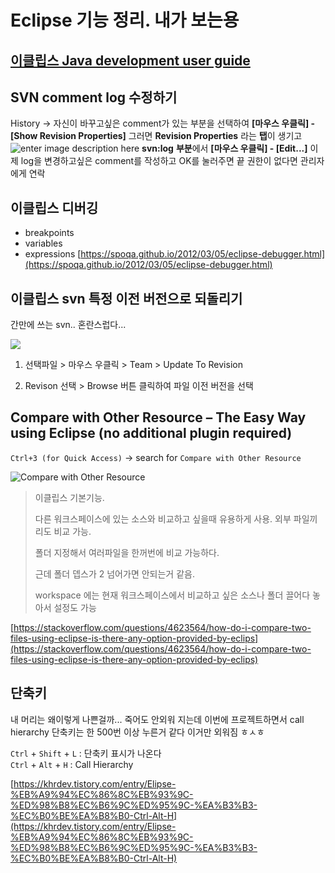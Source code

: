 # Eclipse 기능 정리. 내가 보는용

## [이클립스 Java development user guide](https://help.eclipse.org/latest/index.jsp?nav=/1)

## SVN comment log 수정하기

History -> 자신이 바꾸고싶은 comment가 있는 부분을 선택하여
**[마우스 우클릭] - [Show Revision Properties]**
그러면 **Revision Properties** 라는 **탭**이 생기고
![enter image description here](https://img1.daumcdn.net/thumb/R1280x0/?scode=mtistory2&fname=https://blog.kakaocdn.net/dn/bRSuz7/btqw6o3mHlx/SBM1kayg9ogGxyESnHlPY1/img.png)
**svn:log** **부분**에서
**[마우스 우클릭] - [Edit...]**
이제 log을 변경하고싶은 comment를 작성하고 OK를 눌러주면 끝
권한이 없다면 관리자에게 연락

## 이클립스 디버깅

- breakpoints
- variables
- expressions
  [https://spoqa.github.io/2012/03/05/eclipse-debugger.html](https://spoqa.github.io/2012/03/05/eclipse-debugger.html)

## 이클립스 svn 특정 이전 버전으로 되돌리기

간만에 쓰는 svn.. 혼란스럽다...

![](https://t1.daumcdn.net/cfile/tistory/99A4AD4B5A3FBA6D29)

1. 선택파일 > 마우스 우클릭 > Team > Update To Revision

2. Revison 선택 > Browse 버튼 클릭하여 파일 이전 버전을 선택

## Compare with Other Resource – The Easy Way using Eclipse (no additional plugin required)

`Ctrl+3 (for Quick Access)` -> search for `Compare with Other Resource`

![Compare with Other Resource](https://i.stack.imgur.com/5Rfmi.png)

> 이클립스 기본기능.
>
> 다른 워크스페이스에 있는 소스와 비교하고 싶을때 유용하게 사용. 외부 파일끼리도 비교 가능.
>
> 폴더 지정해서 여러파일을 한꺼번에 비교 가능하다.
>
> 근데 폴더 뎁스가 2 넘어가면 안되는거 같음.
>
> workspace 에는 현재 워크스페이스에서 비교하고 싶은 소스나 폴더 끌어다 놓아서 설정도 가능

[https://stackoverflow.com/questions/4623564/how-do-i-compare-two-files-using-eclipse-is-there-any-option-provided-by-eclips](https://stackoverflow.com/questions/4623564/how-do-i-compare-two-files-using-eclipse-is-there-any-option-provided-by-eclips)

## 단축키

내 머리는 왜이렇게 나쁜걸까... 죽어도 안외워 지는데 이번에 프로젝트하면서 call hierarchy 단축키는 한 500번 이상 누른거 같다 이거만 외워짐 ㅎㅅㅎ

`Ctrl` + `Shift` + `L` : 단축키 표시가 나온다  
`Ctrl` + `Alt` + `H` : Call Hierarchy

[https://khrdev.tistory.com/entry/Elipse-%EB%A9%94%EC%86%8C%EB%93%9C-%ED%98%B8%EC%B6%9C%ED%95%9C-%EA%B3%B3-%EC%B0%BE%EA%B8%B0-Ctrl-Alt-H](https://khrdev.tistory.com/entry/Elipse-%EB%A9%94%EC%86%8C%EB%93%9C-%ED%98%B8%EC%B6%9C%ED%95%9C-%EA%B3%B3-%EC%B0%BE%EA%B8%B0-Ctrl-Alt-H)
